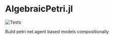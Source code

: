 # AlgebraicPetri.jl

![Tests](https://github.com/AlgebraicJulia/AlgebraicPetri.jl/workflows/Tests/badge.svg)

Build petri net agent based models compositionally
